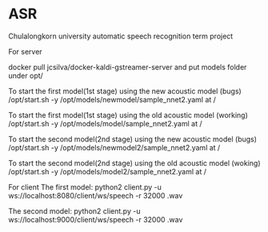# ASR
Chulalongkorn university automatic speech recognition term project

For server

docker pull jcsilva/docker-kaldi-gstreamer-server
and put models folder under opt/

To start the first model(1st stage) using the new acoustic model (bugs) /opt/start.sh -y /opt/models/newmodel/sample_nnet2.yaml at /

To start the first model(1st stage) using the old acoustic model (working) /opt/start.sh -y /opt/models/model/sample_nnet2.yaml at /

To start the second model(2nd stage) using the new acoustic model (bugs) /opt/start.sh -y /opt/models/newmodel2/sample_nnet2.yaml at /

To start the second model(2nd stage) using the old acoustic model (woking) /opt/start.sh -y /opt/models/model2/sample_nnet2.yaml at /

For client
The first model: python2 client.py -u ws://localhost:8080/client/ws/speech -r 32000 <testfile>.wav

The second model: python2 client.py -u ws://localhost:9000/client/ws/speech -r 32000 <testfile>.wav